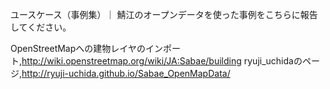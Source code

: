 ユースケース（事例集）｜ 鯖江のオープンデータを使った事例をこちらに報告してください。

OpenStreetMapへの建物レイヤのインポート,http://wiki.openstreetmap.org/wiki/JA:Sabae/building
ryuji_uchidaのページ,http://ryuji-uchida.github.io/Sabae_OpenMapData/
